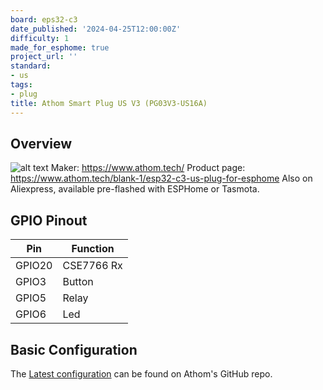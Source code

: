 ```yaml
---
board: eps32-c3
date_published: '2024-04-25T12:00:00Z'
difficulty: 1
made_for_esphome: true
project_url: ''
standard:
- us
tags:
- plug
title: Athom Smart Plug US V3 (PG03V3-US16A)
---
```


## Overview

![alt text](athom-plug-us-v3.webp "Athom Smart Plug US V3 - PG03V3-US16A")
Maker: https://www.athom.tech/
Product page: https://www.athom.tech/blank-1/esp32-c3-us-plug-for-esphome
Also on Aliexpress, available pre-flashed with ESPHome or Tasmota.

## GPIO Pinout

| Pin    | Function   |
| ------ | ---------- |
| GPIO20 | CSE7766 Rx |
| GPIO3  | Button     |
| GPIO5  | Relay      |
| GPIO6  | Led        |

## Basic Configuration

The [Latest configuration](https://github.com/athom-tech/esp32-configs/blob/main/athom-smart-plug.yaml)
can be found on Athom's GitHub repo.